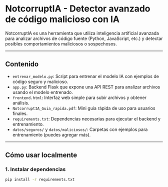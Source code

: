 # NotcorruptIA - Detector avanzado de código malicioso con IA

NotcorruptIA es una herramienta que utiliza inteligencia artificial avanzada para analizar archivos de código fuente (Python, JavaScript, etc.) y detectar posibles comportamientos maliciosos o sospechosos.

---

## Contenido

- `entrenar_modelo.py`: Script para entrenar el modelo IA con ejemplos de código seguro y malicioso.
- `app.py`: Backend Flask que expone una API REST para analizar archivos usando el modelo entrenado.
- `frontend.html`: Interfaz web simple para subir archivos y obtener análisis.
- `NotcorruptIA_Guia_rapida.pdf`: Mini guía rápida de uso para usuarios finales.
- `requirements.txt`: Dependencias necesarias para ejecutar el backend y entrenamiento.
- `datos/seguros/` y `datos/maliciosos/`: Carpetas con ejemplos para entrenamiento (puedes agregar más).

---

## Cómo usar localmente

### 1. Instalar dependencias

```bash
pip install -r requirements.txt
